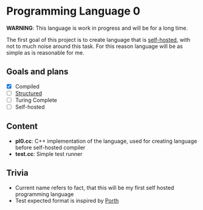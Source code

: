 # Programming Language 0

__WARNING__: This language is work in progress and will be for a long time.

The first goal of this project is to create language that is [self-hosted](https://en.wikipedia.org/wiki/Self-hosting_%28compilers%29), with not to much noise around this task. For this reason language will be as simple as is reasonable for me.

## Goals and plans

- [x] Compiled
- [ ] [Structured](https://en.wikipedia.org/wiki/Structured_programming)
- [ ] Turing Complete
- [ ] Self-hosted

## Content

- __pl0.cc__: C++ implementation of the language, used for creating language before self-hosted compiler
- __test.cc__: Simple test runner

## Trivia

- Current name refers to fact, that this will be my first self hosted programming language
- Test expected format is inspired by [Porth](https://gitlab.com/tsoding/porth)

